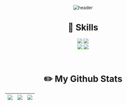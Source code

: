 <div align="center"> 
  
![header](https://capsule-render.vercel.app/api?type=waving&color=ADEFD1&height=200&section=header&text=hyeongsi&fontSize=50&animation=fadeIn&fontAlignY=38&desc=welcome%20!&descAlignY=57&descAlign=62)

# :muscle: Skills
<img src="https://img.shields.io/badge/c++-00599C?style=for-the-badge&logo=cplusplus&logoColor=white">
<img src="https://img.shields.io/badge/JAVA-007396?style=for-the-badge&logo=openjdk&logoColor=white">
<br/>
<img src="https://img.shields.io/badge/github-181717?style=for-the-badge&logo=github&logoColor=white">
<img src="https://img.shields.io/badge/git-F05032?style=for-the-badge&logo=git&logoColor=white">

<br/>
<br/>
<br/>

# :pencil2: My Github Stats

| <img src="https://github-readme-stats.vercel.app/api/top-langs/?username=hyeongsi&layout=donut-vertical&bg_color=ffff&text_color=000000&title_color=000000" /> | <img src="https://github-readme-stats.vercel.app/api?username=hyeongsi&theme=vue&show_icons=true" /> | <img src="http://mazassumnida.wtf/api/v2/generate_badge?boj=parksh363" /> |
| :--: | :--: | :--: |

</div>
